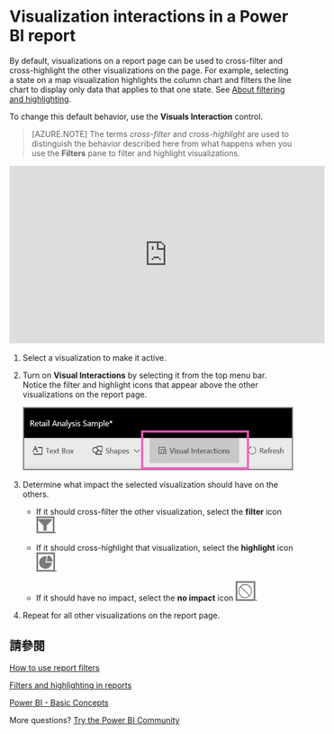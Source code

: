 <properties
   pageTitle="Change how visuals interact in a report"
   description="Documentation for how to set Visual interactions in a Microsoft Power BI report."
   services="powerbi"
   documentationCenter=""
   authors="mihart"
   manager="mblythe"
   backup=""
   editor=""
   tags=""
   featuredVideoId="N_xYsCbyHPw"
   qualityFocus="no"
   qualityDate=""/>

<tags
   ms.service="powerbi"
   ms.devlang="NA"
   ms.topic="article"
   ms.tgt_pltfrm="NA"
   ms.workload="powerbi"
   ms.date="08/25/2016"
   ms.author="mihart"/>

# Visualization interactions in a Power BI report

By default, visualizations on a report page can be used to cross-filter and cross-highlight the other visualizations on the page.
For example, selecting a state on a map visualization highlights the column chart and filters the line chart to display only data that applies to that one state.
See <bpt id="p1">[</bpt>About filtering and highlighting<ept id="p1">](powerbi-service-about-filters-and-highlighting-in-reports.md)</ept>.

To change this default behavior, use the <bpt id="p1">**</bpt>Visuals Interaction<ept id="p1">**</ept> control.

>[AZURE.NOTE] The terms <bpt id="p1">*</bpt>cross-filter<ept id="p1">*</ept> and <bpt id="p2">*</bpt>cross-highlight<ept id="p2">*</ept> are used to distinguish the behavior described here from what happens when you use the <bpt id="p3">**</bpt>Filters<ept id="p3">**</ept> pane to filter and highlight visualizations.  

<iframe width="560" height="315" src="https://www.youtube.com/embed/N_xYsCbyHPw?list=PL1N57mwBHtN0JFoKSR0n-tBkUJHeMP2cP" frameborder="0" allowfullscreen></iframe>

1.  Select a visualization to make it active.  

2. Turn on <bpt id="p1">**</bpt>Visual Interactions<ept id="p1">**</ept> by selecting it from the top menu bar. Notice the filter and highlight icons that appear above the other visualizations on the report page.

    ![](media/powerbi-service-visual-interactions/pbi-visual-interaction-icon.png)

2.  Determine what impact the selected visualization should have on the others.  

    -   If it should cross-filter the other visualization, select the <bpt id="p1">**</bpt>filter<ept id="p1">**</ept> icon <ph id="ph1">![](media/powerbi-service-visual-interactions/pbi-filter-icon-outlined.png)</ph>.

    -   If it should cross-highlight that visualization, select the <bpt id="p1">**</bpt>highlight<ept id="p1">**</ept> icon <ph id="ph1">![](media/powerbi-service-visual-interactions/pbi-highlight-icon-outlined.png)</ph>.

    -   If it should have no impact, select the <bpt id="p1">**</bpt>no impact<ept id="p1">**</ept> icon <ph id="ph1">![](media/powerbi-service-visual-interactions/pbi-noimpact-icon-outlined.png)</ph>.

3.  Repeat for all other visualizations on the report page.

## 請參閱

 [How to use report filters](powerbi-service-how-to-use-a-report-filter.md)

[Filters and highlighting in reports](powerbi-service-about-filters-and-highlighting-in-reports.md)

[Power BI - Basic Concepts](powerbi-service-basic-concepts.md)

More questions? [Try the Power BI Community](http://community.powerbi.com/)
